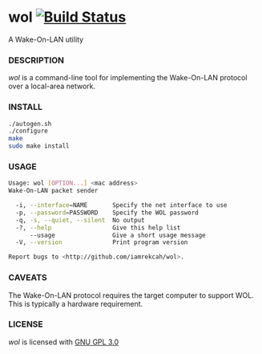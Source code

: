 # wol [![Build Status](https://travis-ci.org/mario-campos/wol.svg?branch=master)](https://travis-ci.org/mario-campos/wol)


A Wake-On-LAN utility

### DESCRIPTION

_wol_ is a command-line tool for implementing the Wake-On-LAN protocol over a local-area network.

### INSTALL

```bash
./autogen.sh
./configure
make
sudo make install
```

### USAGE

```bash
Usage: wol [OPTION...] <mac address>
Wake-On-LAN packet sender

  -i, --interface=NAME       Specify the net interface to use
  -p, --password=PASSWORD    Specify the WOL password
  -q, -s, --quiet, --silent  No output
  -?, --help                 Give this help list
      --usage                Give a short usage message
  -V, --version              Print program version

Report bugs to <http://github.com/iamrekcah/wol>.
```

### CAVEATS

The Wake-On-LAN protocol requires the target computer to support WOL. This is typically a hardware requirement.

### LICENSE

_wol_ is licensed with [GNU GPL 3.0][1]

[1]:http://www.gnu.org/licenses/gpl-3.0.txt
